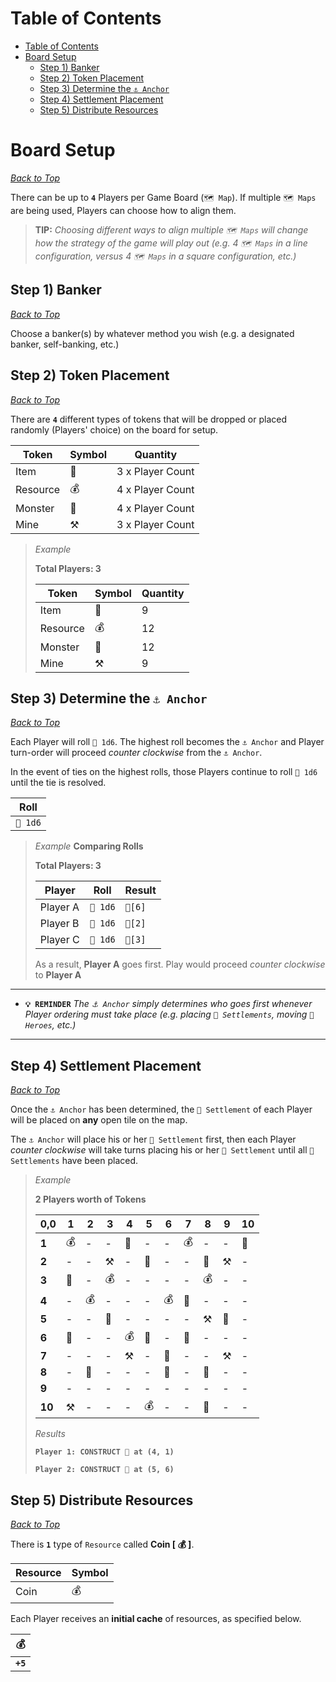 # Table of Contents
- [Table of Contents](#table-of-contents)
- [Board Setup](#board-setup)
	- [Step 1) Banker](#step-1-banker)
	- [Step 2) Token Placement](#step-2-token-placement)
	- [Step 3) Determine the `⚓ Anchor`](#step-3-determine-the--anchor)
	- [Step 4) Settlement Placement](#step-4-settlement-placement)
	- [Step 5) Distribute Resources](#step-5-distribute-resources)

# Board Setup

*[Back to Top](#appendix)*

There can be up to **`4`** Players per Game Board (`🗺️ Map`).  If multiple `🗺️ Maps` are being used, Players can choose how to align them.

> **TIP:** *Choosing different ways to align multiple `🗺️ Maps` will change how the strategy of the game will play out (e.g. 4 `🗺️ Maps` in a line configuration, versus 4 `🗺️ Maps` in a square configuration, etc.)*

## Step 1) Banker

*[Back to Top](#appendix)*

Choose a banker(s) by whatever method you wish (e.g. a designated banker, self-banking, etc.)

## Step 2) Token Placement

*[Back to Top](#appendix)*

There are **`4`** different types of tokens that will be dropped or placed randomly (Players' choice) on the board for setup.

|Token|Symbol|Quantity|
|---|---|---|
|Item|🎁|3 x Player Count|
|Resource|💰|4 x Player Count|
|Monster|🧟|4 x Player Count|
|Mine|⚒️|3 x Player Count|

> *Example*
> 
> **Total Players: 3**
> 
> |Token|Symbol|Quantity|
> |---|---|---|
> |Item|🎁|9|
> |Resource|💰|12|
> |Monster|🧟|12|
> |Mine|⚒️|9|

## Step 3) Determine the `⚓ Anchor`

*[Back to Top](#appendix)*

Each Player will roll `🎲 1d6`. The highest roll becomes the `⚓ Anchor` and Player turn-order will proceed *counter clockwise* from the `⚓ Anchor`.

In the event of ties on the highest rolls, those Players continue to roll `🎲 1d6` until the tie is resolved.

|Roll|
|---|
|`🎲 1d6`|

> *Example*
> **Comparing Rolls**
> 
> **Total Players: 3**
> 
> |Player|Roll|Result|
> |---|---|---|
> |Player A|`🎲 1d6`|`🎲[6]`|
> |Player B|`🎲 1d6`|`🎲[2]`|
> |Player C|`🎲 1d6`|`🎲[3]`|
> 
> As a result, **Player A** goes first.  Play would proceed *counter clockwise* to **Player A**

---
- **`💡 REMINDER`** *The `⚓ Anchor` simply determines who goes first whenever Player ordering must take place (e.g. placing `🏰 Settlements`, moving `🧙‍ Heroes`, etc.)*

---

## Step 4) Settlement Placement

*[Back to Top](#appendix)*

Once the `⚓ Anchor` has been determined, the `🏰 Settlement` of each Player will be placed on **any** open tile on the map.

The `⚓ Anchor` will place his or her `🏰 Settlement` first, then each Player *counter clockwise* will take turns placing his or her `🏰 Settlement` until all `🏰 Settlements` have been placed.

> *Example*
> 
> **2 Players worth of Tokens**
> 
> |0,0|1|2|3|4|5|6|7|8|9|10|
> |-|-|-|-|-|-|-|-|-|-|-|
> |**1**|💰|-|-|🏰|-|-|💰|-|-|🎁|
> |**2**|-|-|⚒️|-|🎁|-|-|🧟|⚒️|-|
> |**3**|🧟|-|💰|-|-|-|-|💰|-|-|
> |**4**|-|💰|-|-|-|💰|🧟|-|-|-|
> |**5**|-|-|🧟|-|-|-|-|⚒️|🎁|-|
> |**6**|🎁|-|-|💰|🏰|-|🧟|-|-|-|
> |**7**|-|-|-|⚒️|-|🎁|-|-|⚒️|-|
> |**8**|-|🧟|-|-|-|🧟|-|🎁|-|-|
> |**9**|-|-|-|-|-|-|-|-|-|-|
> |**10**|⚒️|-|-|-|💰|-|-|🧟|-|-|
> 
> *Results*
> 
> **`Player 1: CONSTRUCT 🏰 at (4, 1)`**
> 
> **`Player 2: CONSTRUCT 🏰 at (5, 6)`**

## Step 5) Distribute Resources

*[Back to Top](#appendix)*

There is **`1`** type of `Resource` called **Coin [ 💰 ]**.

|Resource|Symbol|
|---|---|
|Coin|💰|

Each Player receives an **initial cache** of resources, as specified below.

|💰|
|---|
|**`+5`**|